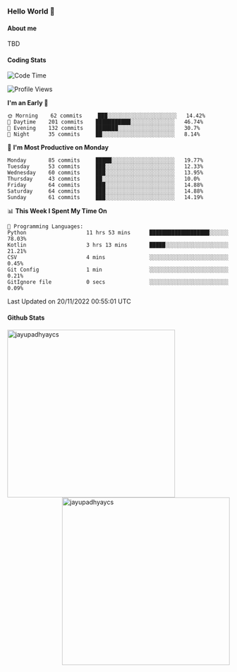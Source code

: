 ### Hello World 👋
#### About me
TBD
#### Coding Stats
<!--START_SECTION:waka-->
![Code Time](http://img.shields.io/badge/Code%20Time-275%20hrs%2050%20mins-blue)

![Profile Views](http://img.shields.io/badge/Profile%20Views-0-blue)

**I'm an Early 🐤** 

```text
🌞 Morning    62 commits     ███░░░░░░░░░░░░░░░░░░░░░░   14.42% 
🌆 Daytime    201 commits    ███████████░░░░░░░░░░░░░░   46.74% 
🌃 Evening    132 commits    ███████░░░░░░░░░░░░░░░░░░   30.7% 
🌙 Night      35 commits     ██░░░░░░░░░░░░░░░░░░░░░░░   8.14%

```
📅 **I'm Most Productive on Monday** 

```text
Monday       85 commits     █████░░░░░░░░░░░░░░░░░░░░   19.77% 
Tuesday      53 commits     ███░░░░░░░░░░░░░░░░░░░░░░   12.33% 
Wednesday    60 commits     ███░░░░░░░░░░░░░░░░░░░░░░   13.95% 
Thursday     43 commits     ██░░░░░░░░░░░░░░░░░░░░░░░   10.0% 
Friday       64 commits     ███░░░░░░░░░░░░░░░░░░░░░░   14.88% 
Saturday     64 commits     ███░░░░░░░░░░░░░░░░░░░░░░   14.88% 
Sunday       61 commits     ███░░░░░░░░░░░░░░░░░░░░░░   14.19%

```


📊 **This Week I Spent My Time On** 

```text
💬 Programming Languages: 
Python                   11 hrs 53 mins      ███████████████████░░░░░░   78.03% 
Kotlin                   3 hrs 13 mins       █████░░░░░░░░░░░░░░░░░░░░   21.21% 
CSV                      4 mins              ░░░░░░░░░░░░░░░░░░░░░░░░░   0.45% 
Git Config               1 min               ░░░░░░░░░░░░░░░░░░░░░░░░░   0.21% 
GitIgnore file           0 secs              ░░░░░░░░░░░░░░░░░░░░░░░░░   0.09%

```


 Last Updated on 20/11/2022 00:55:01 UTC
<!--END_SECTION:waka-->
#### Github Stats

<p  ><img align="left" src="https://github-readme-stats.vercel.app/api/top-langs?username=jayupadhyaycs&theme=tokyonight&show_icons=true&locale=en&layout=compact" alt="jayupadhyaycs" width="380px"  /> 
<img align="right" src="https://github-readme-streak-stats.herokuapp.com/?user=jayupadhyaycs&theme=tokyonight&" alt="jayupadhyaycs" width="380px"/>
</p>




<!--
**JayUpadhyayCS/JayUpadhyayCS** is a ✨ _special_ ✨ repository because its `README.md` (this file) appears on your GitHub profile.

Here are some ideas to get you started:

- 🔭 I’m currently working on ...
- 🌱 I’m currently learning ...
- 👯 I’m looking to collaborate on ...
- 🤔 I’m looking for help with ...
- 💬 Ask me about ...
- 📫 How to reach me: ...
- 😄 Pronouns: ...
- ⚡ Fun fact: ...
-->
